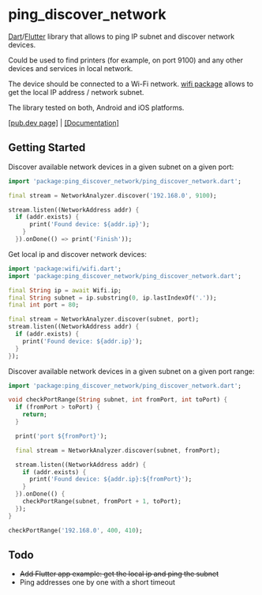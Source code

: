 # ping_discover_network

[Dart](https://dart.dev)/[Flutter](https://flutter.dev) library that allows to ping IP subnet and discover network devices.

Could be used to find printers (for example, on port 9100) and any other devices and services in local network.

The device should be connected to a Wi-Fi network. [wifi package](https://pub.dev/packages/wifi) allows to get the local IP address / network subnet. 

The library tested on both, Android and iOS platforms.

[[pub.dev page]](https://pub.dev/packages/ping_discover_network) | [[Documentation]](https://pub.dev/documentation/ping_discover_network/latest/)

## Getting Started

Discover available network devices in a given subnet on a given port:

```dart
import 'package:ping_discover_network/ping_discover_network.dart';

final stream = NetworkAnalyzer.discover('192.168.0', 9100);

stream.listen((NetworkAddress addr) {
  if (addr.exists) {
      print('Found device: ${addr.ip}');
    }
  }).onDone(() => print('Finish'));
```

Get local ip and discover network devices:
```dart
import 'package:wifi/wifi.dart';
import 'package:ping_discover_network/ping_discover_network.dart';

final String ip = await Wifi.ip;
final String subnet = ip.substring(0, ip.lastIndexOf('.'));
final int port = 80;

final stream = NetworkAnalyzer.discover(subnet, port);
stream.listen((NetworkAddress addr) {
  if (addr.exists) {
    print('Found device: ${addr.ip}');
  }
});
```

Discover available network devices in a given subnet on a given port range:

```dart
import 'package:ping_discover_network/ping_discover_network.dart';

void checkPortRange(String subnet, int fromPort, int toPort) {
  if (fromPort > toPort) {
    return;
  }

  print('port ${fromPort}');

  final stream = NetworkAnalyzer.discover(subnet, fromPort);

  stream.listen((NetworkAddress addr) {
    if (addr.exists) {
      print('Found device: ${addr.ip}:${fromPort}');
    }
  }).onDone(() {
    checkPortRange(subnet, fromPort + 1, toPort);
  });
}

checkPortRange('192.168.0', 400, 410);
```

## Todo
* ~~Add Flutter app example: get the local ip and ping the subnet~~
* Ping addresses one by one with a short timeout